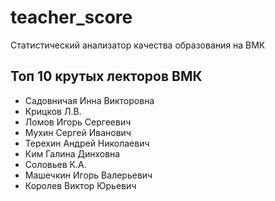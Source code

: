 # teacher_score
Статистический анализатор качества образования на ВМК

## Топ 10 крутых лекторов ВМК

- Садовничая Инна Викторовна
- Крицков Л.В.
- Ломов Игорь Сергеевич
- Мухин Сергей Иванович
- Терехин Андрей Николаевич
- Ким Галина Динховна
- Соловьев К.А.
- Машечкин Игорь Валерьевич
- Королев Виктор Юрьевич
